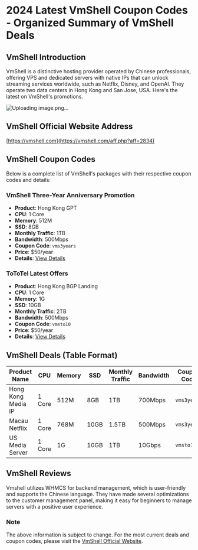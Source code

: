 # 2024 Latest VmShell Coupon Codes - Organized Summary of VmShell Deals

## VmShell Introduction
VmShell is a distinctive hosting provider operated by Chinese professionals, offering VPS and dedicated servers with native IPs that can unlock streaming services worldwide, such as Netflix, Disney, and OpenAI. They operate two data centers in Hong Kong and San Jose, USA. Here's the latest on VmShell's promotions.

![Uploading image.png…]()

## VmShell Official Website Address
[https://vmshell.com](https://vmshell.com/aff.php?aff=2834)

## VmShell Coupon Codes
Below is a complete list of VmShell's packages with their respective coupon codes and details:

### VmShell Three-Year Anniversary Promotion
- **Product**: Hong Kong GPT
- **CPU**: 1 Core
- **Memory**: 512M
- **SSD**: 8GB
- **Monthly Traffic**: 1TB
- **Bandwidth**: 500Mbps
- **Coupon Code**: `vms3years`
- **Price**: $50/year
- **Details**: [View Details](https://vmshell.com/aff.php?aff=2834&pid=5)

### ToToTel Latest Offers
- **Product**: Hong Kong BGP Landing
- **CPU**: 1 Core
- **Memory**: 1G
- **SSD**: 10GB
- **Monthly Traffic**: 2TB
- **Bandwidth**: 500Mbps
- **Coupon Code**: `vmsto10`
- **Price**: $50/year
- **Details**: [View Details](https://portal.tototel.com/aff.php?aff=128&pid=9)

## VmShell Deals (Table Format)
| Product Name | CPU | Memory | SSD | Monthly Traffic | Bandwidth | Coupon Code | Price | Details |
| --- | --- | --- | --- | --- | --- | --- | --- | --- |
| Hong Kong Media IP | 1 Core | 512M | 8GB | 1TB | 700Mbps | `vms3years` | $72/year | [View Details](https://vmshell.com/aff.php?aff=2834&pid=7) |
| Macau Netflix | 1 Core | 768M | 10GB | 1.5TB | 500Mbps | `vms3years` | $64/year | [View Details](https://vmshell.com/aff.php?aff=2834&pid=13) |
| US Media Server | 1 Core | 1G | 10GB | 1TB | 10Gbps | `vmsto10` | $64/year | [View Details](https://portal.tototel.com/aff.php?aff=128&pid=5) |

## VmShell Reviews
Vmshell utilizes WHMCS for backend management, which is user-friendly and supports the Chinese language. They have made several optimizations to the customer management panel, making it easy for beginners to manage servers with a positive user experience.

### Note
The above information is subject to change. For the most current deals and coupon codes, please visit the [VmShell Official Website](https://vmshell.com/aff.php?aff=2834).
